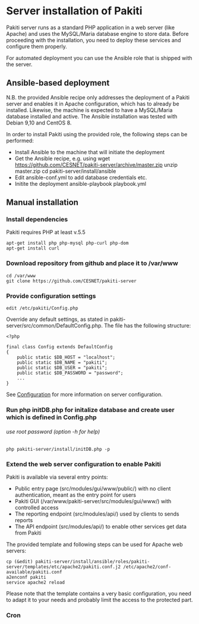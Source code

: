 # Server installation of Pakiti
Pakiti server runs as a standard PHP application in a web server (like Apache) and uses the MySQL/Maria
database engine to store data. Before proceeding with the installation, you need to deploy these services
and configure them properly.

For automated deployment you can use the Ansible role that is shipped with the server.

## Ansible-based deployment
N.B. the provided Ansible recipe only addresses the deployment of a Pakiti server and enables it in Apache
configuration, which has to already be installed. Likewise, the machine is expected to have a MySQL/Maria
database installed and active. The Ansible installation was tested with Debian 9,10 and CentOS 8.

In order to install Pakiti using the provided role, the following steps can be performed:
- Install Ansible to the machine that will initiate the deployment
- Get the Ansible recipe, e.g. using
    wget https://github.com/CESNET/pakiti-server/archive/master.zip
    unzip master.zip
    cd pakiti-server/install/ansible
- Edit ansible-conf.yml to add database credentials etc.
- Initite the deployment
    ansible-playbook playbook.yml

## Manual installation

### Install dependencies
Pakiti requires PHP at least v.5.5

    apt-get install php php-mysql php-curl php-dom
    apt-get install curl

### Download repository from github and place it to /var/www
    cd /var/www
    git clone https://github.com/CESNET/pakiti-server

### Provide configuration settings
    edit /etc/pakiti/Config.php

Override any default settings, as stated in pakiti-server/src/common/DefaultConfig.php. The file has the following structure:

    <?php
     
    final class Config extends DefaultConfig
    {
        public static $DB_HOST = "localhost";
        public static $DB_NAME = "pakiti";
        public static $DB_USER = "pakiti";
        public static $DB_PASSWORD = "password";
        ...
    }

See [Configuration](configuration.md) for more information on server configuration.

### Run php initDB.php for initalize database and create user which is defined in Config.php
###### use root password (option -h for help)
    php pakiti-server/install/initDB.php -p

### Extend the web server configuration to enable Pakiti
Pakiti is available via several entry points:
- Public entry page (src/modules/gui/www/public/) with no client authentication, meant as the entry point for users
- Pakiti GUI (/var/www/pakiti-server/src/modules/gui/www/) with controlled access
- The reporting endpoint (src/modules/api/) used by clients to sends reports
- The API endpoint (src/modules/api/) to enable other services get data from Pakiti

The provided template and following steps can be used for Apache web servers:

    cp (&edit) pakiti-server/install/ansible/roles/pakiti-server/templates/etc/apache2/pakiti.conf.j2 /etc/apache2/conf-available/pakiti.conf 
    a2enconf pakiti
    service apache2 reload

Please note that the template contains a very basic configuration, you need to adapt it to your needs and probably limit the access to the protected part.

### Cron
